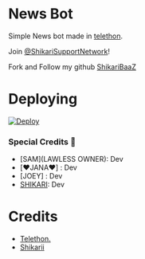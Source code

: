 # News Bot
Simple News bot made in [telethon](https://github.com/LonamiWebs/Telethon).
   
Join [@ShikariSupportNetwork](https://t.me/ShikariSupportNetwork)!
    
   
Fork and Follow my github [ShikariBaaZ](https://github.com/ShikariBaaZ)

# Deploying
[![Deploy](https://www.herokucdn.com/deploy/button.svg)](https://heroku.com/deploy?template=https://github.com/ShikariBaaZ/News_Bot)

### Special Credits 💖
- [SAM](LAWLESS OWNER): Dev
- [❤️JANA❤️] : Dev
- [JOEY] : Dev
- [SHIKARI](https://github.com/ShikariBaaZ): Dev

# Credits
- [Telethon.](https://github.com/LonamiWebs/Telethon)
- [Shikarii](https://t.me/The_Shikarii)
